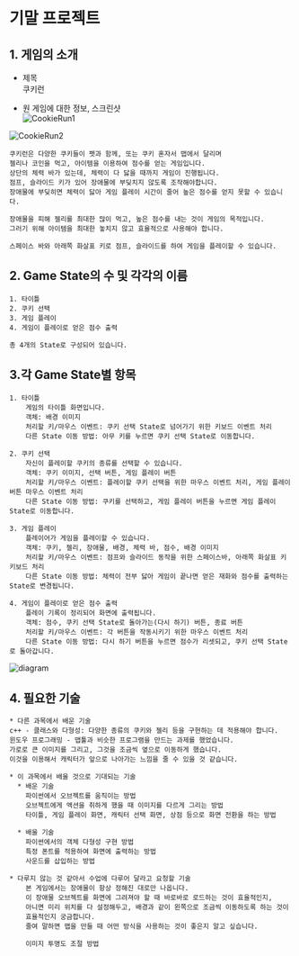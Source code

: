 # 기말 프로젝트
## 1. 게임의 소개
* 제목  
쿠키런

* 원 게임에 대한 정보, 스크린샷  
![CookieRun1](https://user-images.githubusercontent.com/71144692/94241081-236bfb80-ff4f-11ea-9461-f2b4aa5ef238.png)

![CookieRun2](https://user-images.githubusercontent.com/71144692/94241857-303d1f00-ff50-11ea-9761-096c7da124f5.jpg)

```
쿠키런은 다양한 쿠키들이 펫과 함께, 또는 쿠키 혼자서 맵에서 달리며  
젤리나 코인을 먹고, 아이템을 이용하여 점수를 얻는 게임입니다.
상단의 체력 바가 있는데, 체력이 다 닳을 때까지 게임이 진행됩니다.  
점프, 슬라이드 키가 있어 장애물에 부딪치지 않도록 조작해야합니다. 
장애물에 부딪히면 체력이 닳아 게임 플레이 시간이 줄어 높은 점수를 얻지 못할 수 있습니다. 
```
```
장애물을 피해 젤리를 최대한 많이 먹고, 높은 점수를 내는 것이 게임의 목적입니다.  
그러기 위해 아이템을 최대한 놓치지 않고 효율적으로 사용해야 합니다.  

스페이스 바와 아래쪽 화살표 키로 점프, 슬라이드를 하여 게임을 플레이할 수 있습니다.
```
## 2. Game State의 수 및 각각의 이름
```
1. 타이틀
2. 쿠키 선택
3. 게임 플레이
4. 게임이 플레이로 얻은 점수 출력

총 4개의 State로 구성되어 있습니다.
```

## 3.각 Game State별 항목
```
1. 타이틀  
    게임의 타이틀 화면입니다.  
    객체: 배경 이미지  
    처리할 키/마우스 이벤트: 쿠키 선택 State로 넘어가기 위한 키보드 이벤트 처리
    다른 State 이동 방법: 아무 키를 누르면 쿠키 선택 State로 이동합니다.
```
```
2. 쿠키 선택  
    자신이 플레이할 쿠키의 종류를 선택할 수 있습니다.  
    객체: 쿠키 이미지, 선택 버튼, 게임 플레이 버튼  
    처리할 키/마우스 이벤트: 플레이할 쿠키 선택을 위한 마우스 이벤트 처리, 게임 플레이 버튼 마우스 이벤트 처리   
    다른 State 이동 방법: 쿠키를 선택하고, 게임 플레이 버튼을 누르면 게임 플레이 State로 이동합니다.
```
```    
3. 게임 플레이  
    플레이어가 게임을 플레이할 수 있습니다.
    객체: 쿠키, 젤리, 장애물, 배경, 체력 바, 점수, 배경 이미지 
    처리할 키/마우스 이벤트: 점프와 슬라이드 동작을 위한 스페이스바, 아래쪽 화살표 키 키보드 처리   
    다른 State 이동 방법: 체력이 전부 닳아 게임이 끝나면 얻은 재화와 점수를 출력하는 State로 변경됩니다.
```
```    
4. 게임이 플레이로 얻은 점수 출력
    플레이 기록이 정리되어 화면에 출력됩니다.
    객체: 점수, 쿠키 선택 State로 돌아가는(다시 하기) 버튼, 종료 버튼  
    처리할 키/마우스 이벤트: 각 버튼을 작동시키기 위한 마우스 이벤트 처리  
    다른 State 이동 방법: 다시 하기 버튼을 누르면 점수가 리셋되고, 쿠키 선택 State로 돌아갑니다.
```
![diagram](https://user-images.githubusercontent.com/71144692/94254806-3c31dc80-ff62-11ea-8620-f2b3278d3187.PNG)

## 4. 필요한 기술
```
* 다른 과목에서 배운 기술  
c++ - 클래스와 다형성: 다양한 종류의 쿠키와 젤리 등을 구현하는 데 적용해야 합니다.
윈도우 프로그래밍 - 맵툴과 비슷한 프로그램을 만드는 과제를 했었습니다.  
가로로 큰 이미지를 그리고, 그것을 조금씩 옆으로 이동하게 했습니다.  
이것을 이용해서 캐릭터가 앞으로 나아가는 느낌을 줄 수 있을 것 같습니다.
```
``` 
* 이 과목에서 배울 것으로 기대되는 기술
  * 배운 기술   
    파이썬에서 오브젝트를 움직이는 방법  
    오브젝트에게 액션을 취하게 했을 때 이미지를 다르게 그리는 방법  
    타이틀, 게임 플레이 화면, 캐릭터 선택 화면, 상점 등으로 화면 전환을 하는 방법
 
  * 배울 기술    
    파이썬에서의 객체 다형성 구현 방법  
    특정 폰트를 적용하여 화면에 출력하는 방법
    사운드를 삽입하는 방법
```
```
* 다루지 않는 것 같아서 수업에 다루어 달라고 요청할 기술  
    본 게임에서는 장애물이 항상 정해진 대로만 나옵니다.
    이 장애물 오브젝트를 화면에 그려져야 할 때 바로바로 로드하는 것이 효율적인지,
    아니면 미리 위치를 다 설정해두고, 배경과 같이 왼쪽으로 조금씩 이동하도록 하는 것이
    효율적인지 궁금합니다.  
    줄여 말하면 맵을 만들 때 어떤 방식을 사용하는 것이 좋은지 알고 싶습니다.    

    이미지 투명도 조절 방법
```
